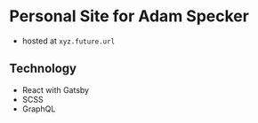 # Personal Site for Adam Specker
* hosted at `xyz.future.url`

## Technology
* React with Gatsby
* SCSS
* GraphQL

